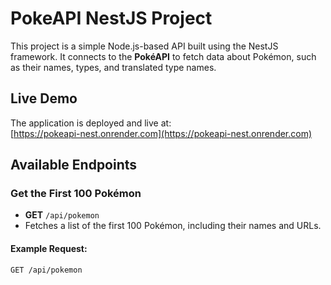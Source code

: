 # PokeAPI NestJS Project

This project is a simple Node.js-based API built using the NestJS framework. It connects to the **PokéAPI** to fetch data about Pokémon, such as their names, types, and translated type names.

## Live Demo

The application is deployed and live at:  
[https://pokeapi-nest.onrender.com](https://pokeapi-nest.onrender.com)

## Available Endpoints

### Get the First 100 Pokémon

- **GET** `/api/pokemon`
- Fetches a list of the first 100 Pokémon, including their names and URLs.

#### Example Request:

```bash
GET /api/pokemon
```

